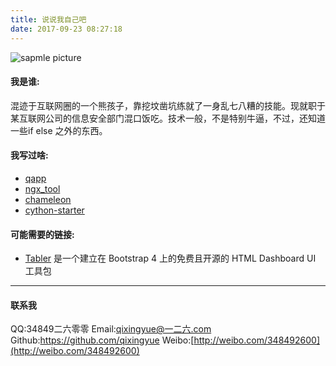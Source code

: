 ```yaml
---
title: 说说我自己吧
date: 2017-09-23 08:27:18
---
```


![sapmle picture](/images/avatar.jpg)

#### 我是谁:
混迹于互联网圈的一个熊孩子，靠挖坟凿坑练就了一身乱七八糟的技能。现就职于某互联网公司的信息安全部门混口饭吃。技术一般，不是特别牛逼，不过，还知道一些if else 之外的东西。

#### 我写过啥:

* [qapp](https://github.com/qixingyue/qapp)
* [ngx_tool](https://github.com/qixingyue/ngx_tool)
* [chameleon](https://github.com/qixingyue/chameleon)
* [cython-starter](https://github.com/qixingyue/cython-starter)

#### 可能需要的链接:

* [Tabler](https://github.com/tabler/tabler) 是一个建立在 Bootstrap 4 上的免费且开源的 HTML Dashboard UI 工具包


---
#### 联系我
QQ:34849二六零零
Email:qixingyue@一二六.com
Github:https://github.com/qixingyue
Weibo:[http://weibo.com/348492600](http://weibo.com/348492600)
